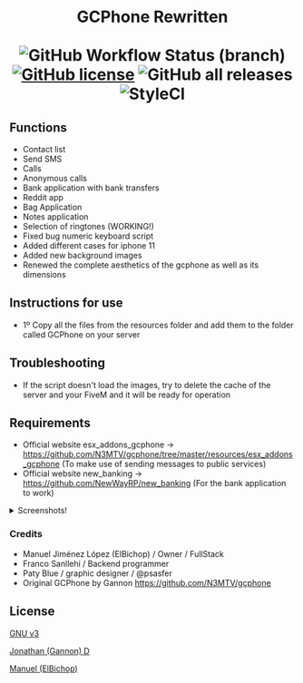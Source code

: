 <h1 align="center">
  <br>
  GCPhone Rewritten
  <br>
  <br>

  <img alt="GitHub Workflow Status (branch)" src="https://img.shields.io/github/workflow/status/DmACKGL/GCPhone-Rewrite/CI/master?style=for-the-badge">
  <a href="https://github.com/DmACKGL/GCPhone-Rewrite"><img alt="GitHub license" src="https://img.shields.io/github/license/DmACKGL/GCPhone-Rewrite?style=for-the-badge"></a>
  <img alt="GitHub all releases" src="https://img.shields.io/github/downloads/DmACKGL/GCPhone-Rewrite/total?style=for-the-badge">
  <br>
  <img alt="StyleCI" src="https://github.styleci.io/repos/349118467/shield">
</h1>

## Functions 

  - Contact list
  - Send SMS
  - Calls
  - Anonymous calls
  - Bank application with bank transfers
  - Reddit app
  - Bag Application
  - Notes application
  - Selection of ringtones (WORKING!)
  - Fixed bug numeric keyboard script
  - Added different cases for iphone 11
  - Added new background images
  - Renewed the complete aesthetics of the gcphone as well as its dimensions

## Instructions for use

  - 1º Copy all the files from the resources folder and add them to the folder called GCPhone on your server


## Troubleshooting
  - If the script doesn't load the images, try to delete the cache of the server and your FiveM and it will be ready for operation
## Requirements

  - Official website esx_addons_gcphone -> https://github.com/N3MTV/gcphone/tree/master/resources/esx_addons_gcphone (To make use of sending messages to public services)
  - Official website new_banking -> https://github.com/NewWayRP/new_banking (For the bank application to work)

<details>
  <summary>Screenshots!</summary>
  
  ![GCPhone Preview](https://imgur.com/a2ltY4l.png)
  ![GCPhone Preview](https://imgur.com/HsRSwRk.png)
  ![GCPhone Preview](https://imgur.com/hPcimYT.png)
  ![GCPhone Preview](https://imgur.com/UogUOTD.png)
  ![GCPhone Preview](https://imgur.com/tALSWBL.png)
  ![GCPhone Preview](https://imgur.com/Z89F1Rj.png)
  ![GCPhone Preview](https://imgur.com/KcL76Eo.png)
  ![GCPhone Preview](https://imgur.com/VPlVnzS.png)
</details>

### Credits

  - Manuel Jiménez López (ElBichop) / Owner / FullStack
  - Franco Sanllehi / Backend programmer
  - Paty Blue / graphic designer / @psasfer
  - Original GCPhone by Gannon https://github.com/N3MTV/gcphone




## License

[GNU v3](https://opensource.org/licenses/gpl-3.0.html)

[Jonathan (Gannon) D](https://github.com/N3MTV)

[Manuel (ElBichop)](https://github.com/manueljlz)
